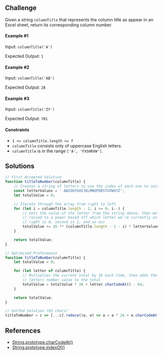 ## Challenge

Given a string `columnTitle` that represents the column title as appear in an Excel sheet, return its corresponding column number.

#### Example #1

Input: `columnTitle('A')`

Expected Output: `1`

#### Example #2

Input: `columnTitle('AB')`

Expected Output: `28`

#### Example #3

Input: `columnTitle('ZY')`

Expected Output: `701`

#### Constraints
 - `1 <= columnTitle.length <= 7`
 - `columnTitle` consists only of uppercase English letters.
 - `columnTitle` is in the range `['A', 'FXSHRXW']`.

## Solutions

```js
// First Accepted Solution
function titleToNumber(columnTitle) {
    // Creates a string of letters to use the index of each one to switch to numbers
    const letterValues = ' ABCDEFGHIJKLMNOPQRSTUVWXYZ';
    let totalValue = 0;

    // Iterate through the array from right to left
    for (let i = columnTitle.length - 1; i >= 0; i--) {
        // Gets the value of the letter from the string above, then multiplies it by 26
        // raised to a power based off which letter we're currently on (first letter from the
        // right is 0, second is 1, and so on)
        totalValue += 26 ** (columnTitle.length - 1 - i) * letterValues.indexOf(columnTitle[i]);
    }

    return totalValue;
}
```

```js
// Optimized Preformance
function titleToNumber(columnTitle) {
    let totalValue = 0;

    for (let letter of columnTitle) {
        // Multiplies the current total by 26 each time, then adds the
        // letters number value to the total
        totalValue = totalValue * 26 + letter.charCodeAt() - 64;
    }

    return totalValue;
}
```

```js
// Golfed Solution (65 chars)
titleToNumber = c => [...c].reduce((a, e) => a = a * 26 + e.charCodeAt() - 64, 0)
```

## References

 - [String.prototype.charCodeAt()](https://developer.mozilla.org/en-US/docs/Web/JavaScript/Reference/Global_Objects/String/charCodeAt)
 - [String.prototype.indexOf()](https://developer.mozilla.org/en-US/docs/Web/JavaScript/Reference/Global_Objects/String/indexOf)